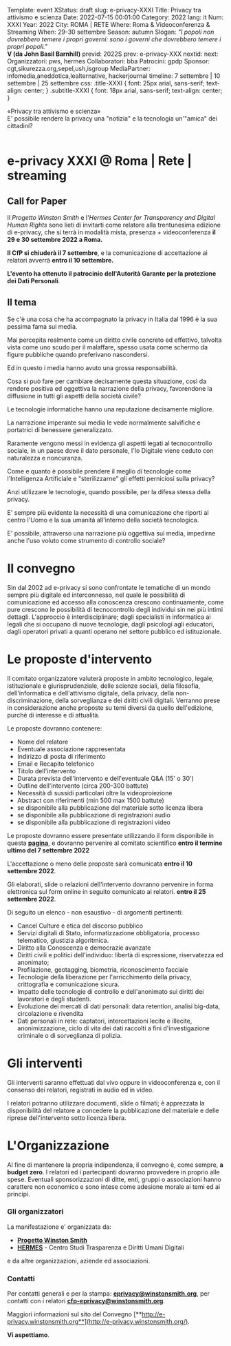 Template: event
XStatus: draft
slug: e-privacy-XXXI
Title: Privacy tra attivismo e scienza
Date: 2022-07-15 00:01:00
Category: 2022
lang: it
Num: XXXI
Year: 2022
City: ROMA | RETE
Where: Roma & Videoconferenza & Streaming
When: 29-30 settembre
Season: autumn
Slogan: <i>"I popoli non dovrebbero temere i propri governi: sono i governi che dovrebbero temere i propri popoli."</i><br/><b>V (da John Basil Barnhill)</b>
previd: 2022S
prev: e-privacy-XXX
nextid:
next:
Organizzatori: pws, hermes
Collaboratori: bba
Patrocini: gpdp
Sponsor: cgt,sikurezza.org,sepel,ush,isgroup
MediaPartner: infomedia,aneddotica,lealternative, hackerjournal
timeline: 7 settembre | 10 settembre | 25 settembre
css: .title-XXXI { font: 25px arial, sans-serif; text-align: center; }   .subtitle-XXXI { font: 18px arial, sans-serif; text-align: center; }

<div class="title-XXXI">«Privacy tra attivismo e scienza»</div>
<div class="subtitle-XXXI">E' possibile rendere la privacy una "notizia" e  la tecnologia un'"amica" dei cittadini?</div>
<br/>

e-privacy XXXI @ Roma | Rete | streaming
===============================

Call for Paper
--------------

Il *Progetto Winston Smith* e l'*Hermes Center for Transparency and Digital Human Rights*
 sono lieti di invitarti come relatore 
alla trentunesima edizione di e-privacy, che si terrà in
modalità mista, presenza + videoconferenza **il 29 e 30 settembre 2022 a Roma.**

**Il CfP si chiuderà il 7 settembre**, e la comunicazione di
accettazione ai relatori avverrà **entro il 10 settembre.**

**L'evento ha ottenuto il patrocinio dell'Autorità Garante per la protezione dei Dati Personali**.

Il tema
-------

Se c'è una cosa che ha accompagnato la privacy  in Italia dal 1996 è la sua pessima fama sui media.

Mai percepita realmente come un diritto civile  concreto ed effettivo, talvolta vista come uno scudo per il malaffare, spesso usata  come schermo da figure pubbliche quando preferivano nascondersi.

Ed in questo i media hanno avuto una grossa responsabilità.

Cosa si può fare per cambiare decisamente questa situazione, così da rendere positiva ed oggettiva la narrazione della privacy, favorendone la diffusione in tutti gli aspetti della società civile?

Le tecnologie informatiche hanno una reputazione decisamente migliore. 

La narrazione imperante sui media le vede normalmente salvifiche e portatrici di benessere generalizzato.

Raramente vengono messi in evidenza gli aspetti legati al tecnocontrollo sociale, in un paese dove il dato personale, l'Io Digitale viene ceduto con naturalezza e noncuranza.

Come e quanto è possibile prendere il meglio di tecnologie come l'Intelligenza Artificiale e "sterilizzarne" gli effetti perniciosi sulla privacy?

Anzi utilizzare le tecnologie, quando possibile, per la difesa stessa della privacy.

E' sempre più evidente la necessità di una comunicazione che riporti al centro l'Uomo e la sua umanità all'interno della società tecnologica.

E' possibile, attraverso una narrazione più oggettiva sui media, impedirne anche l'uso voluto come strumento di controllo sociale? 



Il convegno
===========

Sin dal 2002 ad e-privacy si sono confrontate le tematiche di un mondo
sempre più digitale ed interconnesso, nel quale le possibilità di
comunicazione ed accesso alla conoscenza crescono continuamente, come
pure crescono le possibilità di tecnocontrollo degli individui sin nei
più intimi dettagli. L'approccio è interdisciplinare; dagli specialisti
in informatica ai legali che si occupano di nuove tecnologie, dagli
psicologi agli educatori, dagli operatori privati a quanti operano nel
settore pubblico ed istituzionale.

Le proposte d'intervento
=========================

Il comitato organizzatore valuterà proposte in ambito tecnologico,
legale, istituzionale e giurisprudenziale, delle scienze sociali, della
filosofia, dell'informatica e dell'attivismo digitale, della privacy,
della non-discriminazione, della sorveglianza e dei diritti civili
digitali. Verranno prese in considerazione anche proposte su temi
diversi da quello dell'edizione, purché di interesse e di attualità.

Le proposte dovranno contenere:

-   Nome del relatore
-   Eventuale associazione rappresentata
-   Indirizzo di posta di riferimento
-   Email e Recapito telefonico
-   Titolo dell'intervento
-   Durata prevista dell'intervento e dell'eventuale Q&A (15' o 30')
-   Outline dell'intervento (circa 200-300 battute)
-   Necessità di sussidi particolari oltre la videoproiezione
-   Abstract con riferimenti (min 500 max 1500 battute)
-   se disponibile alla pubblicazione del materiale sotto licenza libera
-   se disponibile alla pubblicazione di registrazioni audio
-   se disponibile alla pubblicazione di registrazioni video

Le proposte dovranno essere presentate utilizzando il form disponibile
in questa
[**pagina**](http://e-privacy.winstonsmith.org/e-privacy-XXXI-proposta.html),
e dovranno pervenire al comitato scientifico **entro il termine ultimo del 7 settembre 2022**

L'accettazione o meno delle proposte sarà comunicata **entro il 10 settembre 2022**.

Gli elaborati, slide o relazioni dell'intervento dovranno pervenire in
forma elettronica sul form online in seguito comunicato ai relatori.
**entro il 25 settembre 2022**.

Di seguito un elenco - non esaustivo - di argomenti pertinenti:

-   Cancel Culture e etica del discorso pubblico
-   Servizi digitali di Stato, informatizzazione obbligatoria, processo
    telematico, giustizia algoritmica.
-   Diritto alla Conoscenza e democrazie avanzate
-   Diritti civili e politici dell'individuo: libertà di espressione,
    riservatezza ed anonimato;
-   Profilazione, geotagging, biometria, riconoscimento facciale
-   Tecnologie della liberazione per l'arricchimento della privacy,
    crittografia e comunicazione sicura.
-   Impatto delle tecnologie di controllo e dell'anonimato sui diritti
    dei lavoratori e degli studenti.
-   Evoluzione dei mercati di dati personali: data retention, analisi
    big-data, circolazione e rivendita
-   Dati personali in rete: captatori, intercettazioni lecite e
    illecite, anonimizzazione, ciclo di vita dei dati raccolti a fini
    d'investigazione criminale o di sorveglianza di polizia.

Gli interventi
==============

Gli interventi saranno effettuati dal vivo oppure in videoconferenza e,
con il consenso dei relatori, registrati in audio ed in video.

I relatori potranno utilizzare documenti, slide o filmati; è apprezzata
la disponibilità del relatore a concedere la pubblicazione del materiale
e delle riprese dell'intervento sotto licenza libera.

L'Organizzazione
=================

Al fine di mantenere la propria indipendenza, il convegno è, come
sempre, **a budget zero**. I relatori ed i partecipanti dovranno
provvedere in proprio alle spese. Eventuali sponsorizzazioni di ditte,
enti, gruppi o associazioni hanno carattere non economico e sono intese
come adesione morale ai temi ed ai principi.

### Gli organizzatori

La manifestazione e' organizzata da:

-   [**Progetto Winston Smith**](http://pws.winstonsmith.org/)
-   [**HERMES**](http://logioshermes.org/) - Centro Studi Trasparenza e
    Diritti Umani Digitali

e da altre organizzazioni, aziende ed associazioni.

### Contatti

Per contatti generali e per la stampa:
[**eprivacy@winstonsmith.org**](mailto:eprivacy@winstonsmith.org), per
contatti con i relatori
[**cfp-eprivacy@winstonsmith.org**](mailto:cfp-eprivacy@winstonsmith.org).

Maggiori informazioni sul sito del Convegno
[**http://e-privacy.winstonsmith.org**](http://e-privacy.winstonsmith.org/).

**Vi aspettiamo**.

